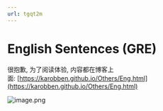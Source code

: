 ```yaml
---
url: tgqt2m
---
```


# English Sentences (GRE)


很抱歉, 为了阅读体验, 内容都在博客上面: [https://karobben.github.io/Others/Eng.html](https://karobben.github.io/Others/Eng.html)

![image.png](https://cdn.nlark.com/yuque/0/2020/png/691897/1583501245146-b8b2ee75-0231-407f-b5f0-5efb54bda542.png#align=left&display=inline&height=765&name=image.png&originHeight=765&originWidth=373&size=93329&status=done&style=none&width=373)
